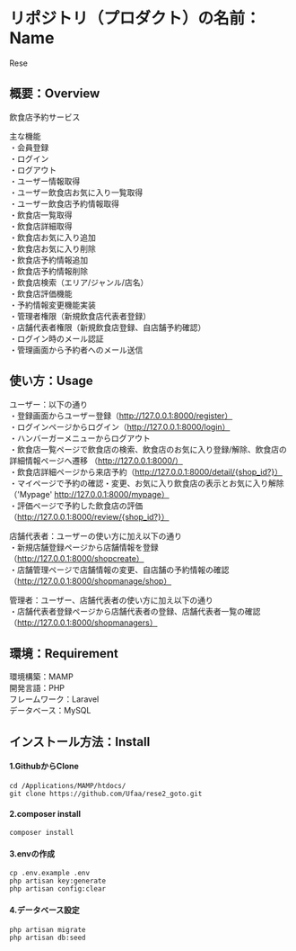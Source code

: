 # リポジトリ（プロダクト）の名前：Name
Rese

## 概要：Overview
飲食店予約サービス  
  
主な機能  
・会員登録  
・ログイン  
・ログアウト  
・ユーザー情報取得  
・ユーザー飲食店お気に入り一覧取得  
・ユーザー飲食店予約情報取得  
・飲食店一覧取得  
・飲食店詳細取得  
・飲食店お気に入り追加  
・飲食店お気に入り削除  
・飲食店予約情報追加  
・飲食店予約情報削除  
・飲食店検索（エリア/ジャンル/店名）  
・飲食店評価機能  
・予約情報変更機能実装  
・管理者権限（新規飲食店代表者登録）  
・店舗代表者権限（新規飲食店登録、自店舗予約確認）  
・ログイン時のメール認証  
・管理画面から予約者へのメール送信   

## 使い方：Usage
ユーザー：以下の通り  
・登録画面からユーザー登録（http://127.0.0.1:8000/register）    
・ログインページからログイン（http://127.0.0.1:8000/login）  
・ハンバーガーメニューからログアウト  
・飲食店一覧ページで飲食店の検索、飲食店のお気に入り登録/解除、飲食店の詳細情報ページへ遷移 （http://127.0.0.1:8000/）  
・飲食店詳細ページから来店予約（http://127.0.0.1:8000/detail/{shop_id?}）  
・マイページで予約の確認・変更、お気に入り飲食店の表示とお気に入り解除（'Mypage' http://127.0.0.1:8000/mypage）  
・評価ページで予約した飲食店の評価（http://127.0.0.1:8000/review/{shop_id?}）  
  
店舗代表者：ユーザーの使い方に加え以下の通り  
・新規店舗登録ページから店舗情報を登録（http://127.0.0.1:8000/shopcreate）  
・店舗管理ページで店舗情報の変更、自店舗の予約情報の確認（http://127.0.0.1:8000/shopmanage/shop）
  
管理者：ユーザー、店舗代表者の使い方に加え以下の通り  
・店舗代表者登録ページから店舗代表者の登録、店舗代表者一覧の確認（http://127.0.0.1:8000/shopmanagers）  

## 環境：Requirement
環境構築：MAMP  
開発言語：PHP  
フレームワーク：Laravel  
データベース：MySQL  

## インストール方法：Install
#### 1.GithubからClone  
```
cd /Applications/MAMP/htdocs/  
git clone https://github.com/Ufaa/rese2_goto.git  
```
#### 2.composer install  
```
composer install  
```
#### 3.envの作成  
```
cp .env.example .env  
php artisan key:generate  
php artisan config:clear  
```
#### 4.データベース設定  
```
php artisan migrate  
php artisan db:seed  
```
